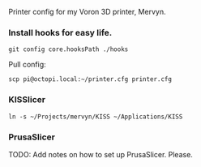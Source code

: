 Printer config for my Voron 3D printer, Mervyn.

### Install hooks for easy life.

```
git config core.hooksPath ./hooks
```

Pull config:

```
scp pi@octopi.local:~/printer.cfg printer.cfg
```

### KISSlicer

```
ln -s ~/Projects/mervyn/KISS ~/Applications/KISS
```

### PrusaSlicer

TODO: Add notes on how to set up PrusaSlicer. Please.
